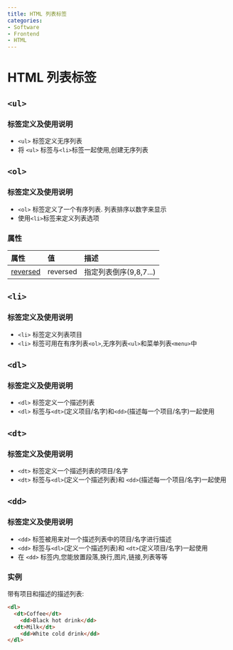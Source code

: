 ```yaml
---
title: HTML 列表标签
categories:
- Software
- Frontend
- HTML
---
```

# HTML 列表标签

## `<ul>`

### 标签定义及使用说明

- `<ul>` 标签定义无序列表
- 将 `<ul>` 标签与`<li>`标签一起使用,创建无序列表

## `<ol>`

### 标签定义及使用说明

- `<ol>` 标签定义了一个有序列表. 列表排序以数字来显示
- 使用`<li>`标签来定义列表选项

### 属性

| 属性                                                         | 值       | 描述                   |
| :----------------------------------------------------------- | :------- | :--------------------- |
| [reversed](https://www.runoob.com/tags/att-ol-reversed.html) | reversed | 指定列表倒序(9,8,7...) |

## `<li>`

### 标签定义及使用说明

- `<li>` 标签定义列表项目
- `<li>` 标签可用在有序列表`<ol>`,无序列表`<ul>`和菜单列表`<menu>`中

## `<dl>`

### 标签定义及使用说明

- `<dl>` 标签定义一个描述列表
- `<dl>` 标签与`<dt>`(定义项目/名字)和`<dd>`(描述每一个项目/名字)一起使用

## `<dt>`

### 标签定义及使用说明

- `<dt>` 标签定义一个描述列表的项目/名字
- `<dt>` 标签与`<dl>`(定义一个描述列表)和 `<dd>`(描述每一个项目/名字)一起使用

## `<dd>`

### 标签定义及使用说明

- `<dd>` 标签被用来对一个描述列表中的项目/名字进行描述
- `<dd>` 标签与`<dl>`(定义一个描述列表)和 `<dt>`(定义项目/名字)一起使用
- 在 `<dd>` 标签内,您能放置段落,换行,图片,链接,列表等等

### 实例

带有项目和描述的描述列表:

```html
<dl>
  <dt>Coffee</dt>
    <dd>Black hot drink</dd>
  <dt>Milk</dt>
    <dd>White cold drink</dd>
</dl>
```

